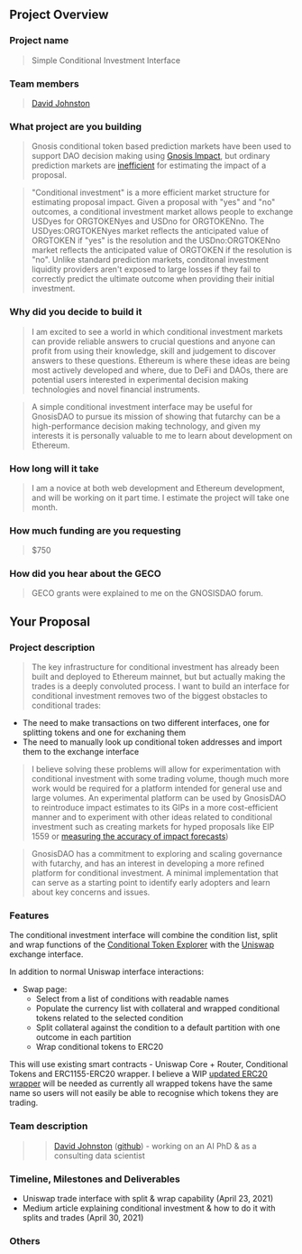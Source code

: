 ## Project Overview

### Project name
> Simple Conditional Investment Interface
### Team members 
> [David Johnston](https://www.linkedin.com/in/david-johnston-50461b141/)	
### What project are you building 
> Gnosis conditional token based prediction markets have been used to support DAO decision making using [Gnosis Impact](https://impact.gnosis.io/), but ordinary prediction markets are [inefficient](https://forum.gnosis.io/t/change-the-funding-structure-of-gnosis-impact-markets/794/15) for estimating the impact of a proposal. 

> "Conditional investment" is a more efficient market structure for estimating proposal impact. Given a proposal with "yes" and "no" outcomes, a conditional investment market allows people to exchange USDyes for ORGTOKENyes and USDno for ORGTOKENno. The USDyes:ORGTOKENyes market reflects the anticipated value of ORGTOKEN if "yes" is the resolution and the USDno:ORGTOKENno market reflects the anticipated value of ORGTOKEN if the resolution is "no". Unlike standard prediction markets, conditonal investment liquidity providers aren't exposed to large losses if they fail to correctly predict the ultimate outcome when providing their initial investment.
### Why did you decide to build it 
> I am excited to see a world in which conditional investment markets can provide reliable answers to crucial questions and anyone can profit from using their knowledge, skill and judgement to discover answers to these questions. Ethereum is where these ideas are being most actively developed and where, due to DeFi and DAOs, there are potential users interested in experimental decision making technologies and novel financial instruments.

> A simple conditional investment interface may be useful for GnosisDAO to pursue its mission of showing that futarchy can be a high-performance decision making technology, and given my interests it is personally valuable to me to learn about development on Ethereum.
### How long will it take 
> I am a novice at both web development and Ethereum development, and will be working on it part time. I estimate the project will take one month. 
### How much funding are you requesting  
> $750
### How did you hear about the GECO
> GECO grants were explained to me on the GNOSISDAO forum.

## Your Proposal 
### Project description
> The key infrastructure for conditional investment has already been built and deployed to Ethereum mainnet, but but actually making the trades is a deeply convoluted process. I want to build an interface for conditional investment removes two of the biggest obstacles to conditional trades:

 - The need to make transactions on two different interfaces, one for splitting tokens and one for exchaning them
 - The need to manually look up conditional token addresses and import them to the exchange interface

> I believe solving these problems will allow for experimentation with conditional investment with some trading volume, though much more work would be required for a platform intended for general use and large volumes. An experimental platform can be used by GnosisDAO to reintroduce impact estimates to its GIPs in a more cost-efficient manner and to experiment with other ideas related to conditional investment such as creating markets for hyped proposals like EIP 1559 or [measuring the accuracy of impact forecasts](https://docs.google.com/document/d/128PSz7i5JDArrz5EhTeowfzdrlqZPqiyKUP9eLRicwY/edit?usp=sharing))

> GnosisDAO has a commitment to exploring and scaling governance with futarchy, and has an interest in developing a more refined platform for conditional investment. A minimal implementation that can serve as a starting point to identify early adopters and learn about key concerns and issues.

### Features
The conditional investment interface will combine the condition list, split and wrap functions of the [Conditional Token Explorer](https://cte.gnosis.io) with the [Uniswap](https://app.uniswap.org/) exchange interface.

In addition to normal Uniswap interface interactions:
 - Swap page:
	- Select from a list of conditions with readable names
 	- Populate the currency list with collateral and wrapped conditional tokens related to the selected condition
 	- Split collateral against the condition to a default partition with one outcome in each partition
 	- Wrap conditional tokens to ERC20

This will use existing smart contracts - Uniswap Core + Router, Conditional Tokens and ERC1155-ERC20 wrapper. I believe a WIP [updated ERC20 wrapper](https://github.com/gnosis/1155-to-20/tree/feature/support-dynamic-fields) will be needed as currently all wrapped tokens have the same name so users will not easily be able to recognise which tokens they are trading.

### Team description
> > [David Johnston](https://www.linkedin.com/in/david-johnston-50461b141/) ([github](https://github.com/davidoj)) - working on an AI PhD & as a consulting data scientist
### Timeline, Milestones and Deliverables

 - Uniswap trade interface with split & wrap capability (April 23, 2021)
 - Medium article explaining conditional investment & how to do it with splits and trades (April 30, 2021)

### Others	 
